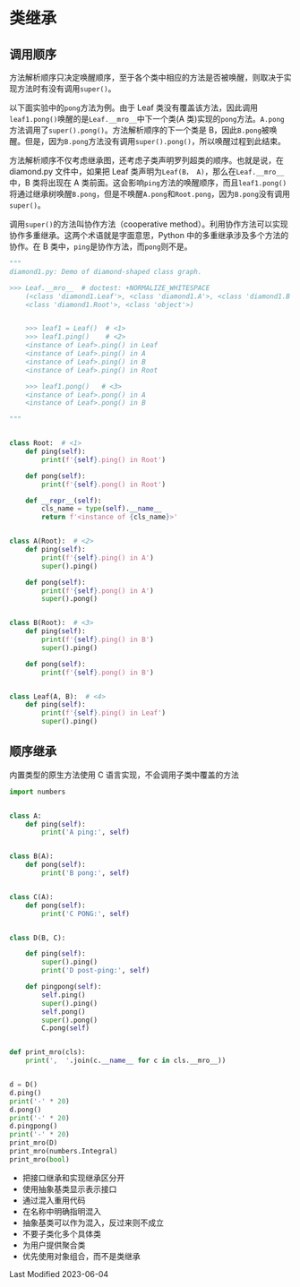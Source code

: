 # 类继承

## 调用顺序

方法解析顺序只决定唤醒顺序，至于各个类中相应的方法是否被唤醒，则取决于实现方法时有没有调用`super()`。

以下面实验中的`pong`方法为例。由于 Leaf 类没有覆盖该方法，因此调用`leaf1.pong()`唤醒的是`Leaf.__mro__`中下一个类(A 类)实现的`pong`方法。`A.pong`方法调用了`super().pong()`。方法解析顺序的下一个类是 B，因此`B.pong`被唤醒。但是，因为`B.pong`方法没有调用`super().pong()`，所以唤醒过程到此结束。

方法解析顺序不仅考虑继承图，还考虑子类声明罗列超类的顺序。也就是说，在 diamond.py 文件中，如果把 Leaf 类声明为`Leaf(B， A)`，那么在`Leaf.__mro__`中，B 类将出现在 A 类前面。这会影响`ping`方法的唤醒顺序，而且`leaf1.pong()`将通过继承树唤醒`B.pong`，但是不唤醒`A.pong`和`Root.pong`，因为`B.pong`没有调用`super()`。

调用`super()`的方法叫协作方法（cooperative method）。利用协作方法可以实现协作多重继承。这两个术语就是字面意思，Python 中的多重继承涉及多个方法的协作。在 B 类中，`ping`是协作方法，而`pong`则不是。

```python
"""
diamond1.py: Demo of diamond-shaped class graph.

>>> Leaf.__mro__  # doctest: +NORMALIZE_WHITESPACE
    (<class 'diamond1.Leaf'>, <class 'diamond1.A'>, <class 'diamond1.B'>,
    <class 'diamond1.Root'>, <class 'object'>)


    >>> leaf1 = Leaf()  # <1>
    >>> leaf1.ping()    # <2>
    <instance of Leaf>.ping() in Leaf
    <instance of Leaf>.ping() in A
    <instance of Leaf>.ping() in B
    <instance of Leaf>.ping() in Root

    >>> leaf1.pong()   # <3>
    <instance of Leaf>.pong() in A
    <instance of Leaf>.pong() in B

"""


class Root:  # <1>
    def ping(self):
        print(f'{self}.ping() in Root')

    def pong(self):
        print(f'{self}.pong() in Root')

    def __repr__(self):
        cls_name = type(self).__name__
        return f'<instance of {cls_name}>'


class A(Root):  # <2>
    def ping(self):
        print(f'{self}.ping() in A')
        super().ping()

    def pong(self):
        print(f'{self}.pong() in A')
        super().pong()


class B(Root):  # <3>
    def ping(self):
        print(f'{self}.ping() in B')
        super().ping()

    def pong(self):
        print(f'{self}.pong() in B')


class Leaf(A, B):  # <4>
    def ping(self):
        print(f'{self}.ping() in Leaf')
        super().ping()
```

## 顺序继承

内置类型的原生方法使用 C 语言实现，不会调用子类中覆盖的方法

```python
import numbers


class A:
    def ping(self):
        print('A ping:', self)


class B(A):
    def pong(self):
        print('B pong:', self)


class C(A):
    def pong(self):
        print('C PONG:', self)


class D(B, C):

    def ping(self):
        super().ping()
        print('D post-ping:', self)

    def pingpong(self):
        self.ping()
        super().ping()
        self.pong()
        super().pong()
        C.pong(self)


def print_mro(cls):
    print(',  '.join(c.__name__ for c in cls.__mro__))


d = D()
d.ping()
print('-' * 20)
d.pong()
print('-' * 20)
d.pingpong()
print('-' * 20)
print_mro(D)
print_mro(numbers.Integral)
print_mro(bool)
```

- 把接口继承和实现继承区分开
- 使用抽象基类显示表示接口
- 通过混入重用代码
- 在名称中明确指明混入
- 抽象基类可以作为混入，反过来则不成立
- 不要子类化多个具体类
- 为用户提供聚合类
- 优先使用对象组合，而不是类继承

Last Modified 2023-06-04
